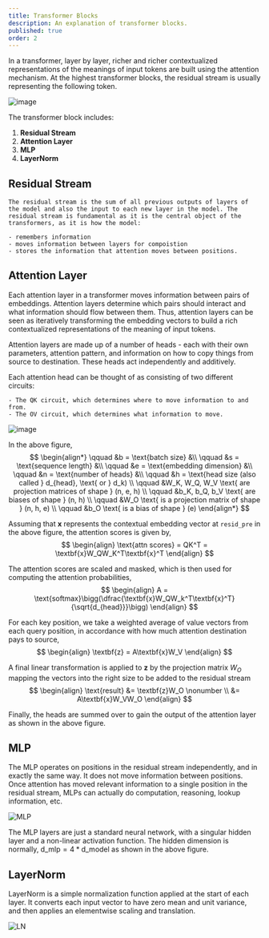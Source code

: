 ```yaml
---
title: Transformer Blocks
description: An explanation of transformer blocks.
published: true
order: 2
---
```


In a transformer, layer by layer, richer and richer contextualized representations of the meanings of input tokens are built using the attention mechanism. At the highest transformer blocks, the residual stream is usually representing the following token.

![image](/images/TransformerBlock.svg)

The transformer block includes:

1. **Residual Stream**
2. **Attention Layer**
3. **MLP**
4. **LayerNorm**

## Residual Stream

    The residual stream is the sum of all previous outputs of layers of the model and also the input to each new layer in the model. The residual stream is fundamental as it is the central object of the transformers, as it is how the model:

    - remembers information
    - moves information between layers for compoistion
    - stores the information that attention moves between positions.

## Attention Layer

Each attention layer in a transformer moves information between pairs of embeddings. Attention layers determine which pairs should interact and what information should flow between them. Thus, attention layers can be seen as iteratively transforming the embedding vectors to build a rich contextualized representations of the meaning of input tokens.

Attention layers are made up of a number of heads - each with their own parameters, attention pattern, and information on how to copy things from source to destination. These heads act independently and additively.

Each attention head can be thought of as consisting of two different circuits:

    - The QK circuit, which determines where to move information to and from.
    - The OV circuit, which determines what information to move.

![image](/images/AttentionHead.svg)

In the above figure,
$$
    \begin{align*}
        \qquad &b = \text{batch size} &\\
        \qquad &s = \text{sequence length} &\\
        \qquad &e = \text{embedding dimension} &\\
        \qquad &n = \text{number of heads} &\\
        \qquad &h = \text{head size (also called } d_{head}, \text{ or } d_k) \\
        \qquad &W_K, W_Q, W_V \text{ are projection matrices of shape } (n, e, h) \\
        \qquad &b_K, b_Q, b_V \text{ are biases of shape } (n, h) \\
        \qquad &W_O \text{ is a projection matrix of shape } (n, h, e) \\
        \qquad &b_O \text{ is a bias of shape } (e)
    \end{align*}
$$

Assuming that $\textbf{x}$ represents the contextual embedding vector at `resid_pre` in the above figure, the attention scores is given by,
    $$
    \begin{align}
            \text{attn scores} = QK^T = \textbf{x}W_QW_K^T\textbf{x}^T
    \end{align}
    $$

The attention scores are scaled and masked, which is then used for computing the attention probabilities,
    $$
    \begin{align}
        A = \text{softmax}\bigg(\dfrac{\textbf{x}W_QW_k^T\textbf{x}^T}{\sqrt{d_{head}}}\bigg)
    \end{align}
    $$

For each key position, we take a weighted average of value vectors from each query position, in accordance with how much attention destination pays to source,
    $$
    \begin{align}
        \textbf{z} = A\textbf{x}W_V
    \end{align}
    $$

A final linear transformation is applied to $\textbf{z}$ by the projection matrix $W_O$ mapping the vectors into the right size to be added to the residual stream
    $$
    \begin{align}
        \text{result} &= \textbf{z}W_O \nonumber \\
        &= A\textbf{x}W_VW_O
    \end{align}
    $$

Finally, the heads are summed over to gain the output of the attention layer as shown in the above figure.

## MLP

The MLP operates on positions in the residual stream independently, and in exactly the same way. It does not move information between positions. Once attention has moved relevant information to a single position in the residual stream, MLPs can actually do computation, reasoning, lookup information, etc.

![MLP](/images/MLP.svg)

The MLP layers are just a standard neural network, with a singular hidden layer and a non-linear activation function. The hidden dimension is normally, $\text{d\_mlp} = 4 * \text{d\_model}$ as shown in the above figure.

## LayerNorm

LayerNorm is a simple normalization function applied at the start of each layer. It converts each input vector to have zero mean and unit variance, and then applies an elementwise scaling and translation.

![LN](/images/LayerNorm.svg)
